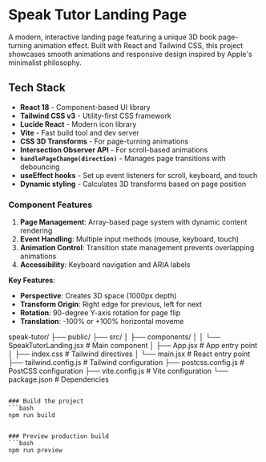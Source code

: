 # Speak Tutor Landing Page
A modern, interactive landing page featuring a unique 3D book page-turning animation effect. Built with React and Tailwind CSS, this project showcases smooth animations and responsive design inspired by Apple's minimalist philosophy.

##  Tech Stack
- **React 18** - Component-based UI library
- **Tailwind CSS v3** - Utility-first CSS framework
- **Lucide React** - Modern icon library
- **Vite** - Fast build tool and dev server
- **CSS 3D Transforms** - For page-turning animations
- **Intersection Observer API** - For scroll-based animations
- **`handlePageChange(direction)`** - Manages page transitions with debouncing
- **useEffect hooks** - Set up event listeners for scroll, keyboard, and touch
- **Dynamic styling** - Calculates 3D transforms based on page position

### Component Features

1. **Page Management**: Array-based page system with dynamic content rendering
2. **Event Handling**: Multiple input methods (mouse, keyboard, touch)
3. **Animation Control**: Transition state management prevents overlapping animations
4. **Accessibility**: Keyboard navigation and ARIA labels

**Key Features**:
- **Perspective**: Creates 3D space (1000px depth)
- **Transform Origin**: Right edge for previous, left for next
- **Rotation**: 90-degree Y-axis rotation for page flip
- **Translation**: -100% or +100% horizontal moveme

speak-tutor/
├── public/
├── src/
│   ├── components/
│   │   └── SpeakTutorLanding.jsx  # Main component
│   ├── App.jsx                     # App entry point
│   ├── index.css                   # Tailwind directives
│   └── main.jsx                    # React entry point
├── tailwind.config.js              # Tailwind configuration
├── postcss.config.js               # PostCSS configuration
├── vite.config.js                  # Vite configuration
└── package.json                    # Dependencies
```

### Build the project
```bash
npm run build


### Preview production build
```bash
npm run preview


